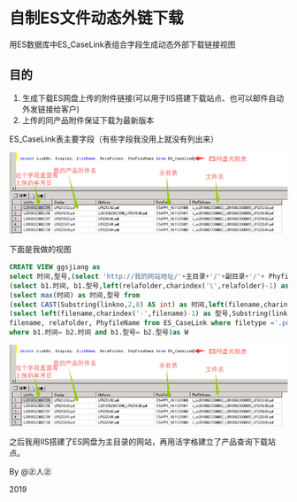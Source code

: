 # 自制ES文件动态外链下载
用ES数据库中ES_CaseLink表组合字段生成动态外部下载链接视图

## 目的
1. 生成下载ES网盘上传的附件链接(可以用于IIS搭建下载站点、也可以邮件自动外发链接给客户)
2. 上传的同产品附件保证下载为最新版本

ES_CaseLink表主要字段（有些字段我没用上就没有列出来）

![](./5.17-1.png)

下面是我做的视图

```sql
CREATE VIEW ggsjiang as
select 时间,型号,(select 'http://我的网站地址/'+主目录+'/'+副目录+'/'+ PhyfileName) as 地址 from
(select b1.时间, b1.型号,left(relafolder,charindex('\',relafolder)-1) as 主目录,substring(relafolder,charindex('\',relafolder)+1,len(relafolder)-charindex(',',relafolder)) as 副目录, PhyfileName from
(select max(时间) as 时间,型号 from
(select CAST(Substring(linkno,2,8) AS int) as 时间,left(filename,charindex('-',filename)-1) as 型号 from ES_CaseLink where filename like'LP%.pdf')as a group by 型号)as b1,
(select left(filename,charindex('-',filename)-1) as 型号,Substring(linkno,2,8) as 时间,
filename, relafolder, PhyfileName from ES_CaseLink where filetype ='.pdf' and filename like 'LP%.pdf') as b2
where b1.时间= b2.时间 and b1.型号= b2.型号)as W
```

![](./5.17-1.png)

之后我用IIS搭建了ES网盘为主目录的网站，再用活字格建立了产品查询下载站点。

By @㊣人㊣

2019
